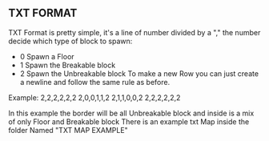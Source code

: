 ## TXT FORMAT
TXT Format is pretty simple, it's a line of number divided by a "," the number decide which type of block to spawn:
- 0 Spawn a Floor
- 1 Spawn the Breakable block
- 2 Spawn the Unbreakable block
To make a new Row you can just create a newline and follow the same rule as before.

Example:
2,2,2,2,2,2
2,0,0,1,1,2
2,1,1,0,0,2
2,2,2,2,2,2

In this example the border will be all Unbreakable block and inside is a mix of only Floor and Breakable block
There is an example txt Map inside the folder Named "TXT MAP EXAMPLE"
